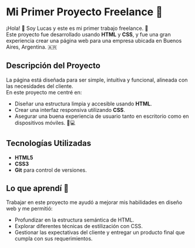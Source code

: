 # Mi Primer Proyecto Freelance 🌟

¡Hola! 👋 Soy Lucas y este es mi primer trabajo freelance. 🎉  
Este proyecto fue desarrollado usando **HTML** y **CSS**, y fue una gran experiencia crear una página web para una empresa ubicada en Buenos Aires, Argentina. 🇦🇷

## Descripción del Proyecto

La página está diseñada para ser simple, intuitiva y funcional, alineada con las necesidades del cliente.  
En este proyecto me centré en:

- Diseñar una estructura limpia y accesible usando **HTML**.
- Crear una interfaz responsiva utilizando **CSS**.
- Asegurar una buena experiencia de usuario tanto en escritorio como en dispositivos móviles. 📱💻

## Tecnologías Utilizadas

- **HTML5**  
- **CSS3**  
- **Git** para control de versiones.

## Lo que aprendí 🧠

Trabajar en este proyecto me ayudó a mejorar mis habilidades en diseño web y me permitió:

- Profundizar en la estructura semántica de HTML.
- Explorar diferentes técnicas de estilización con CSS.
- Gestionar las expectativas del cliente y entregar un producto final que cumpla con sus requerimientos.
